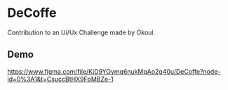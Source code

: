 
# DeCoffe

Contribution to an Ui/Ux Challenge made by Okoul.


## Demo

https://www.figma.com/file/KjD9YOymq6nukMqAo2g40u/DeCoffe?node-id=0%3A1&t=CsuccBtHX9FpMBZe-1